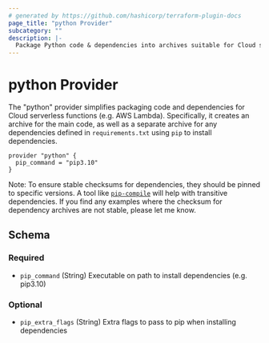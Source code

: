 ```yaml
---
# generated by https://github.com/hashicorp/terraform-plugin-docs
page_title: "python Provider"
subcategory: ""
description: |-
  Package Python code & dependencies into archives suitable for Cloud serverless
---
```


# python Provider

The "python" provider simplifies packaging code and dependencies for Cloud serverless functions (e.g. AWS Lambda).
Specifically, it creates an archive for the main code, as well as a separate archive for any dependencies defined
in `requirements.txt` using `pip` to install dependencies.

```hcl
provider "python" {
  pip_command = "pip3.10"
}
```

Note: To ensure stable checksums for dependencies, they should be pinned to specific versions. A tool like 
[`pip-compile`](https://pypi.org/project/pip-tools/) will help with transitive dependencies. If you find any examples 
where the checksum for dependency archives are not stable, please let me know.

<!-- schema generated by tfplugindocs -->
## Schema

### Required

- `pip_command` (String) Executable on path to install dependencies (e.g. pip3.10)

### Optional

- `pip_extra_flags` (String) Extra flags to pass to pip when installing dependencies
